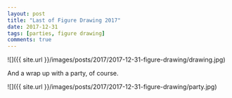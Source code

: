 ```yaml
---
layout: post
title: "Last of Figure Drawing 2017"
date: 2017-12-31
tags: [parties, figure drawing]
comments: true
---
```

![]({{ site.url }}/images/posts/2017/2017-12-31-figure-drawing/drawing.jpg)

And a wrap up with a party, of course.

![]({{ site.url }}/images/posts/2017/2017-12-31-figure-drawing/party.jpg)

